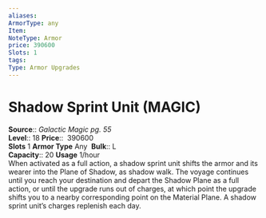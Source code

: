 ```yaml
---
aliases: 
ArmorType: any
Item:
NoteType: Armor
price: 390600
Slots: 1
tags: 
Type: Armor Upgrades
---
```


# Shadow Sprint Unit (MAGIC)

**Source**:: _Galactic Magic pg. 55_  
**Level**:: 18
**Price**::  390600  
**Slots** 1 **Armor Type** Any 
**Bulk**:: L  
**Capacity**:: 20 **Usage** 1/hour  
When activated as a full action, a shadow sprint unit shifts the armor and its wearer into the Plane of Shadow, as shadow walk. The voyage continues until you reach your destination and depart the Shadow Plane as a full action, or until the upgrade runs out of charges, at which point the upgrade shifts you to a nearby corresponding point on the Material Plane. A shadow sprint unit’s charges replenish each day.
